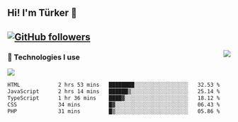 <!-- ## Hi! I'm Türker 🖐️ -->
##  Hi! I'm Türker 👋
## [![GitHub followers](https://img.shields.io/github/followers/turkwr?color=333&label=Follow&logo=github&logoColor=fff&style=flat-square)](https://github.com/turkwr?tab=followers)
<a href="https://discord.com/users/162740870607536128">
 <img src="https://lanyard.cnrad.dev/api/162740870607536128?hideTimestamp=true&idleMessage=Just%20chillin'%20at%20the%20moment&bg=161a23&animated=true" align="right" />
</a>

### 🧠 Technologies I use
![](https://skillicons.dev/icons?i=js,ts,py,php,html,css,tailwind,bootstrap,nodejs,express,react,nextjs&theme=dark&perline=4)


<!--START_SECTION:waka-->

```txt
HTML            2 hrs 53 mins   ████████░░░░░░░░░░░░░░░░░   32.53 %
JavaScript      2 hrs 14 mins   ██████▒░░░░░░░░░░░░░░░░░░   25.14 %
TypeScript      1 hr 36 mins    ████▓░░░░░░░░░░░░░░░░░░░░   18.12 %
CSS             34 mins         █▓░░░░░░░░░░░░░░░░░░░░░░░   06.43 %
PHP             31 mins         █▒░░░░░░░░░░░░░░░░░░░░░░░   05.86 %
```

<!--END_SECTION:waka-->
